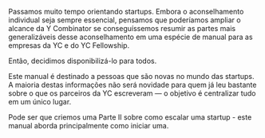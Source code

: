 Passamos muito tempo orientando startups. Embora o aconselhamento individual seja sempre essencial, pensamos que poderíamos ampliar o alcance da Y Combinator se conseguíssemos resumir as partes mais generalizáveis desse aconselhamento em uma espécie de manual para as empresas da YC e do YC Fellowship.

Então, decidimos disponibilizá-lo para todos.

Este manual é destinado a pessoas que são novas no mundo das startups. A maioria destas informações não será novidade para quem já leu bastante sobre o que os parceiros da YC escreveram — o objetivo é centralizar tudo em um único lugar.

Pode ser que criemos uma Parte II sobre como escalar uma startup - este manual aborda principalmente como iniciar uma.
